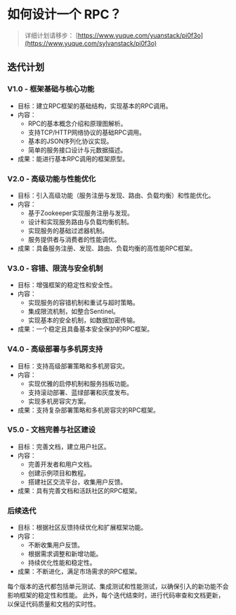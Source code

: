 # 如何设计一个 RPC？
>  详细计划请移步： [https://www.yuque.com/yuanstack/pi0f3o](https://www.yuque.com/sylvanstack/pi0f3o)

## 迭代计划
### V1.0 - 框架基础与核心功能
- 目标：建立RPC框架的基础结构，实现基本的RPC调用。 
- 内容： 
  - RPC的基本概念介绍和原理图解析。 
  - 支持TCP/HTTP网络协议的基础RPC调用。 
  - 基本的JSON序列化协议实现。 
  - 简单的服务接口设计与元数据描述。
- 成果：能进行基本RPC调用的框架原型。 
### V2.0 - 高级功能与性能优化
- 目标：引入高级功能（服务注册与发现、路由、负载均衡）和性能优化。 
- 内容： 
  - 基于Zookeeper实现服务注册与发现。 
  - 设计和实现服务路由与负载均衡机制。 
  - 实现服务的基础过滤器机制。 
  - 服务提供者与消费者的性能调优。 
- 成果：具备服务注册、发现、路由、负载均衡的高性能RPC框架。
### V3.0 - 容错、限流与安全机制
- 目标：增强框架的稳定性和安全性。 
- 内容： 
  - 实现服务的容错机制和重试与超时策略。 
  - 集成限流机制，如整合Sentinel。 
  - 实现基本的安全机制，如数据加密传输。 
- 成果：一个稳定且具备基本安全保护的RPC框架。
### V4.0 - 高级部署与多机房支持
- 目标：支持高级部署策略和多机房容灾。
- 内容：
  - 实现优雅的启停机制和服务挡板功能。 
  - 支持滚动部署、蓝绿部署和灰度发布。
  - 实现多机房容灾方案。 
- 成果：支持复杂部署策略和多机房容灾的RPC框架。
### V5.0 - 文档完善与社区建设
- 目标：完善文档，建立用户社区。 
- 内容：
  - 完善开发者和用户文档。 
  - 创建示例项目和教程。 
  - 搭建社区交流平台，收集用户反馈。
- 成果：具有完善文档和活跃社区的RPC框架。
### 后续迭代
- 目标：根据社区反馈持续优化和扩展框架功能。 
- 内容： 
  - 不断收集用户反馈。 
  - 根据需求调整和新增功能。 
  - 持续优化性能和稳定性。
- 成果：不断进化，满足市场需求的RPC框架。 

每个版本的迭代都包括单元测试、集成测试和性能测试，以确保引入的新功能不会影响框架的稳定性和性能。 此外，每个迭代结束时，进行代码审查和文档更新，以保证代码质量和文档的实时性。
